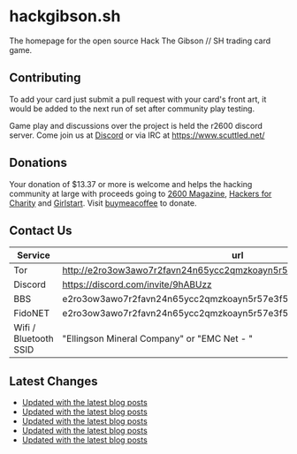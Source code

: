 # hackgibson.sh
The homepage for the open source Hack The Gibson // SH trading card game.


## Contributing

To add your card just submit a pull request with your card's front art, it would be added to the next run of set after community play testing.

Game play and discussions over the project is held the r2600 discord server. Come join us at [Discord](https://discord.com/invite/9hABUzz) or via IRC at https://www.scuttled.net/


## Donations

Your donation of $13.37 or more is welcome and helps the hacking community at large with proceeds going to [2600 Magazine](https://2600.com/), [Hackers for Charity](https://hackersforcharity.org) and [Girlstart](https://girlstart.org).  Visit [buymeacoffee](https://www.buymeacoffee.com/hackgibson.sh) to donate.


## Contact Us

Service | url
-|-
Tor | http://e2ro3ow3awo7r2favn24n65ycc2qmzkoayn5r57e3f56nvjwdcgg32ad.onion
Discord | https://discord.com/invite/9hABUzz
BBS | e2ro3ow3awo7r2favn24n65ycc2qmzkoayn5r57e3f56nvjwdcgg32ad.onion:23
FidoNET | e2ro3ow3awo7r2favn24n65ycc2qmzkoayn5r57e3f56nvjwdcgg32ad.onion:24554
Wifi / Bluetooth SSID | "Ellingson Mineral Company" or "EMC Net - <fidonet address>"

## Latest Changes
<!-- BLOG-POST-LIST:START -->
- [Updated with the latest blog posts](https://github.com/DFW2600/hackgibson.sh/commit/064ae80a46668570b3e62c8977f549802d5d439c)
- [Updated with the latest blog posts](https://github.com/DFW2600/hackgibson.sh/commit/0d65d23c50ed194c8a7adf451abf33c9538ea3a2)
- [Updated with the latest blog posts](https://github.com/DFW2600/hackgibson.sh/commit/8a4e775b10cdea56c1829ef3c16b217e5eceb7f0)
- [Updated with the latest blog posts](https://github.com/DFW2600/hackgibson.sh/commit/47a314022d836d6fc7c8447babe1168160211c42)
- [Updated with the latest blog posts](https://github.com/DFW2600/hackgibson.sh/commit/01023004ae0ba5dc7596ad02360c000e51f5ac0c)
<!-- BLOG-POST-LIST:END -->
